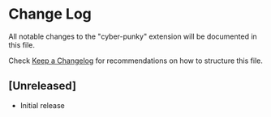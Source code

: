 # Change Log

All notable changes to the "cyber-punky" extension will be documented in this file.

Check [Keep a Changelog](http://keepachangelog.com/) for recommendations on how to structure this file.

## [Unreleased]

- Initial release
